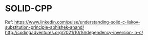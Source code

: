 # SOLID-CPP

Ref:
https://www.linkedin.com/pulse/understanding-solid-c-liskov-substitution-principle-abhishek-anand/
http://codingadventures.org/2021/10/16/dependency-inversion-in-c/
